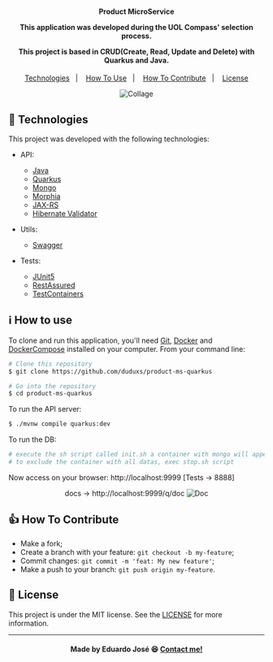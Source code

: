 <h4 align="center">
  <p>Product MicroService</p>
  
  <p>This application was developed during the UOL Compass' selection process.</p>

  <p>This project is based in CRUD(Create, Read, Update and Delete) with Quarkus and Java.</p>
  
</h4>

<p align="center">
  <a href="#rocket-technologies">Technologies</a>&nbsp;&nbsp;&nbsp;|&nbsp;&nbsp;&nbsp;
  <a href="#information_source-how-to-use">How To Use</a>&nbsp;&nbsp;&nbsp;|&nbsp;&nbsp;&nbsp;
  <a href="#thumbsup-how-to-contribute">How To Contribute</a>&nbsp;&nbsp;&nbsp;|&nbsp;&nbsp;&nbsp;
  <a href="#memo-license">License</a>
</p>

<p align="center">
<img alt="Collage" src="https://i.imgur.com/1tEDin1.png"> 
</p>

## :rocket: Technologies

This project was developed with the following technologies:

- API:

  - [Java](https://www.oracle.com/br/java/)
  - [Quarkus](https://quarkus.io/)
  - [Mongo](https://www.mongodb.com/pt-br)
  - [Morphia](https://github.com/MorphiaOrg/morphia)
  - [JAX-RS](https://en.wikipedia.org/wiki/Jakarta_RESTful_Web_Services)
  - [Hibernate Validator](http://hibernate.org/validator/)
  
- Utils:

  - [Swagger](https://quarkus.io/guides/openapi-swaggerui)
  
- Tests:
 
  - [JUnit5](https://junit.org/junit5/docs/current/user-guide/)
  - [RestAssured](https://rest-assured.io/)
  - [TestContainers](https://www.testcontainers.org/)


## :information_source: How to use
To clone and run this application, you'll need [Git](https://git-scm.com), [Docker](https://www.docker.com/) and [DockerCompose](https://docs.docker.com/compose/) installed on your computer. From your command line:

```bash
# Clone this repository
$ git clone https://github.com/duduxs/product-ms-quarkus

# Go into the repository
$ cd product-ms-quarkus
```

To run the API server:

```bash
$ ./mvnw compile quarkus:dev 
```

To run the DB:
```bash
# execute the sh script called init.sh a container with mongo will appear to persist your datas
# to exclude the container with all datas, exec stop.sh script
```

Now access on your browser: http://localhost:9999 [Tests -> 8888]

<p align="center">
  docs -> http://localhost:9999/q/doc
<img alt="Doc" src="https://i.imgur.com/XshHSza.png"> 
</p>

## :thumbsup: How To Contribute

-  Make a fork;
-  Create a branch with your feature: `git checkout -b my-feature`;
-  Commit changes: `git commit -m 'feat: My new feature'`;
-  Make a push to your branch: `git push origin my-feature`.

## :memo: License
This project is under the MIT license. See the [LICENSE](https://github.com/Duduxs/product-ms-quarkus/blob/master/LICENSE) for more information.

---

<h4 align="center">
    Made by Eduardo José 😆 <a href="https://www.linkedin.com/in/eduarddojose/" target="_blank">Contact me!</a>
</h4>
